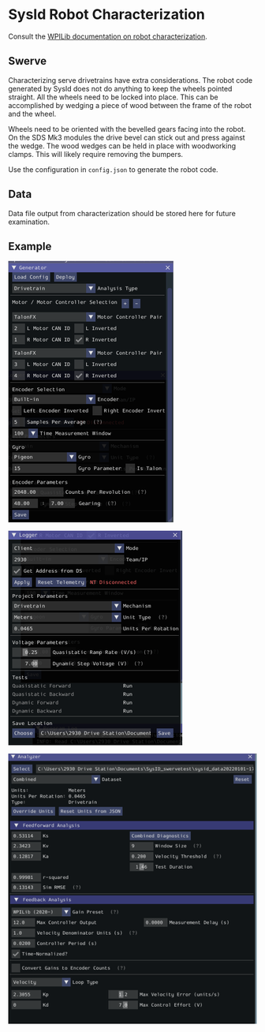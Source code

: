 # SysId Robot Characterization

Consult the [WPILib documentation on robot characterization](https://docs.wpilib.org/en/latest/docs/software/pathplanning/robot-characterization/index.html).

## Swerve

Characterizing serve drivetrains have extra considerations. The robot code generated by SysId does not do anything to keep the wheels pointed straight. All the wheels need to be locked into place. This can be accomplished by wedging a piece of wood between the frame of the robot and the wheel.

Wheels need to be oriented with the bevelled gears facing into the robot. On the SDS Mk3 modules the drive bevel can stick out and press against the wedge. The wood wedges can be held in place with woodworking clamps. This will likely require removing the bumpers.

Use the configuration in `config.json` to generate the robot code.

## Data

Data file output from characterization should be stored here for future examination.

## Example

![SysId code generation](https://raw.githubusercontent.com/FRC-Sonic-Squirrels/swerve-template/2022Beta/SysId/SysID_generator.PNG)

![SysId Logger](https://raw.githubusercontent.com/FRC-Sonic-Squirrels/swerve-template/2022Beta/SysId/SysID_logger.PNG)

![Example Analysis](https://raw.githubusercontent.com/FRC-Sonic-Squirrels/swerve-template/2022Beta/SysId/SysID_analyzer.PNG)
